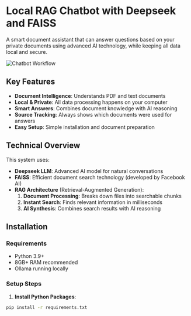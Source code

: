 # Local RAG Chatbot with Deepseek and FAISS

A smart document assistant that can answer questions based on your private documents using advanced AI technology, while keeping all data local and secure.

![Chatbot Workflow](https://via.placeholder.com/800x400.png?text=RAG+Chatbot+Workflow+Diagram)

## Key Features
- **Document Intelligence**: Understands PDF and text documents
- **Local & Private**: All data processing happens on your computer
- **Smart Answers**: Combines document knowledge with AI reasoning
- **Source Tracking**: Always shows which documents were used for answers
- **Easy Setup**: Simple installation and document preparation

## Technical Overview
This system uses:
- **Deepseek LLM**: Advanced AI model for natural conversations
- **FAISS**: Efficient document search technology (developed by Facebook AI)
- **RAG Architecture** (Retrieval-Augmented Generation):
  1. **Document Processing**: Breaks down files into searchable chunks
  2. **Instant Search**: Finds relevant information in milliseconds
  3. **AI Synthesis**: Combines search results with AI reasoning

## Installation

### Requirements
- Python 3.9+
- 8GB+ RAM recommended
- Ollama running locally

### Setup Steps
1. **Install Python Packages**:
```bash
pip install -r requirements.txt

